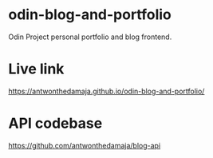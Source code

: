 # odin-blog-and-portfolio
Odin Project personal portfolio and blog frontend.

# Live link
https://antwonthedamaja.github.io/odin-blog-and-portfolio/

# API codebase
https://github.com/antwonthedamaja/blog-api
